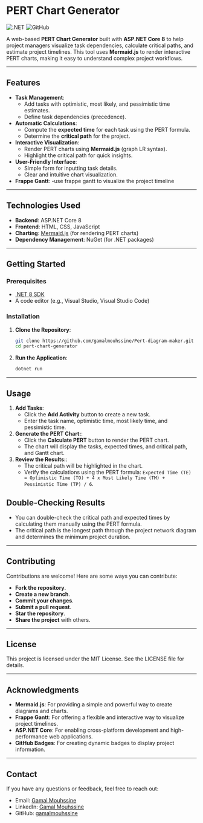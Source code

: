 # PERT Chart Generator

![.NET](https://img.shields.io/badge/.NET-8-blue)
![GitHub](https://img.shields.io/github/license/gamalmouhssine/Pert-diagram-maker)

A web-based **PERT Chart Generator** built with **ASP.NET Core 8** to help project managers visualize task dependencies, calculate critical paths, and estimate project timelines. This tool uses **Mermaid.js** to render interactive PERT charts, making it easy to understand complex project workflows.

---

## Features

- **Task Management**:
  - Add tasks with optimistic, most likely, and pessimistic time estimates.
  - Define task dependencies (precedence).
- **Automatic Calculations**:
  - Compute the **expected time** for each task using the PERT formula.
  - Determine the **critical path** for the project.
- **Interactive Visualization**:
  - Render PERT charts using **Mermaid.js** (graph LR syntax).
  - Highlight the critical path for quick insights.
- **User-Friendly Interface**:
  - Simple form for inputting task details.
  - Clear and intuitive chart visualization.
- **Frappe Gantt**:
  -use frappe gantt to visualize the project timeline
  	

---

## Technologies Used

- **Backend**: ASP.NET Core 8
- **Frontend**: HTML, CSS, JavaScript
- **Charting**: [Mermaid.js](https://mermaid-js.github.io/mermaid/) (for rendering PERT charts)
- **Dependency Management**: NuGet (for .NET packages)

---

## Getting Started

### Prerequisites
- [.NET 8 SDK](https://dotnet.microsoft.com/download/dotnet/8.0)
- A code editor (e.g., Visual Studio, Visual Studio Code)

### Installation
1. **Clone the Repository**:
   ```bash
   git clone https://github.com/gamalmouhssine/Pert-diagram-maker.git
   cd pert-chart-generator
2. **Run the Application**:
   ```bash
   dotnet run


---


## Usage
1. **Add Tasks**:
   - Click the **Add Activity** button to create a new task.
   - Enter the task name, optimistic time, most likely time, and pessimistic time.
2. **Generate the PERT Chart:**:
   - Click the **Calculate PERT** button to render the PERT chart.
   - The chart will display the tasks, expected times, and critical path, and Gantt chart.
3. **Review the Results:**:
   - The critical path will be highlighted in the chart.
   - Verify the calculations using the PERT formula: `Expected Time (TE) = Optimistic Time (TO) + 4 x Most Likely Time (TM) + Pessimistic Time (TP) / 6`.
## Double-Checking Results
- You can double-check the critical path and expected times by calculating them manually using the PERT formula.
- The critical path is the longest path through the project network diagram and determines the minimum project duration.

---


## Contributing
Contributions are welcome! Here are some ways you can contribute:
- **Fork the repository**.
- **Create a new branch**.
- **Commit your changes**.
- **Submit a pull request**.
- **Star the repository**.
- **Share the project** with others.

---


## License
This project is licensed under the MIT License. See the LICENSE file for details.

---


## Acknowledgments
- **Mermaid.js**: For providing a simple and powerful way to create diagrams and charts.
- **Frappe Gantt**: For offering a flexible and interactive way to visualize project timelines.
- **ASP.NET Core**: For enabling cross-platform development and high-performance web applications.
- **GitHub Badges**: For creating dynamic badges to display project information.

---


## Contact
If you have any questions or feedback, feel free to reach out:
- Email: [Gamal Mouhssine](mailto:mouhssinegamal2@gmail.com)
- LinkedIn: [Gamal Mouhssine](https://www.linkedin.com/in/mouhssine-gamal/)
- GitHub: [gamalmouhssine](https://github.com/gamalmouhssine)